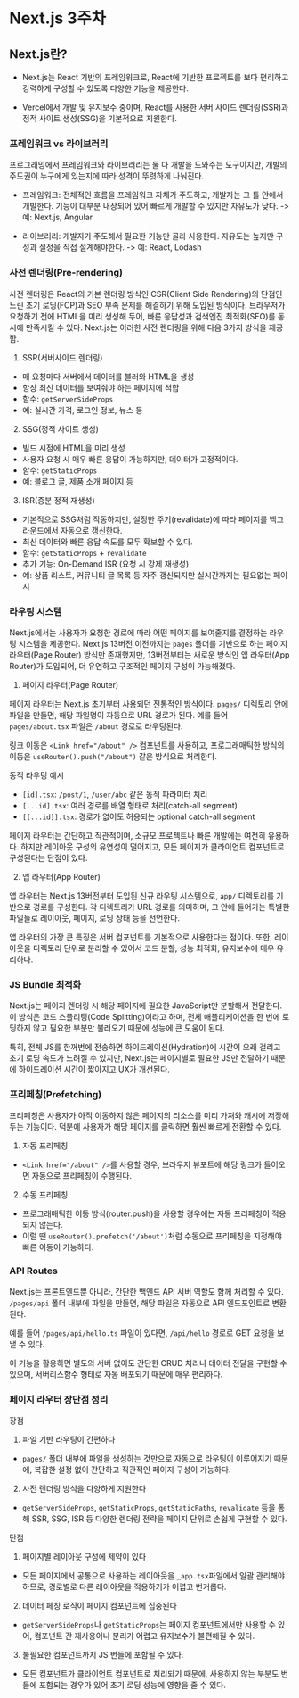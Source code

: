 # Next.js 3주차

## Next.js란?

- Next.js는 React 기반의 프레임워크로, React에 기반한 프로젝트를 보다 편리하고 강력하게 구성할 수 있도록 다양한 기능을 제공한다.

- Vercel에서 개발 및 유지보수 중이며, React를 사용한 서버 사이드 렌더링(SSR)과 정적 사이트 생성(SSG)을 기본적으로 지원한다.

### 프레임워크 vs 라이브러리

프로그래밍에서 프레임워크와 라이브러리는 둘 다 개발을 도와주는 도구이지만, 개발의 주도권이 누구에게 있는지에 따라 성격이 뚜렷하게 나눠진다.

- 프레임워크: 전체적인 흐름을 프레임워크 자체가 주도하고, 개발자는 그 틀 안에서 개발한다. 기능이 대부분 내장되어 있어 빠르게 개발할 수 있지만 자유도가 낮다.
  -> 예: Next.js, Angular

- 라이브러리: 개발자가 주도해서 필요한 기능만 골라 사용한다. 자유도는 높지만 구성과 설정을 직접 설계해야한다.
  -> 예: React, Lodash

### 사전 렌더링(Pre-rendering)

사전 렌더링은 React의 기본 렌더링 방식인 CSR(Client Side Rendering)의 단점인 느린 초기 로딩(FCP)과 SEO 부족 문제를 해결하기 위해 도입된 방식이다.
브라우저가 요청하기 전에 HTML을 미리 생성해 두어, 빠른 응답성과 검색엔진 최적화(SEO)를 동시에 만족시킬 수 있다.
Next.js는 이러한 사전 렌더링을 위해 다음 3가지 방식을 제공함.

1. SSR(서버사이드 렌더링)

- 매 요청마다 서버에서 데이터를 불러와 HTML을 생성
- 항상 최신 데이터를 보여줘야 하는 페이지에 적합
- 함수: `getServerSideProps`
- 예: 실시간 가격, 로그인 정보, 뉴스 등

2. SSG(정적 사이트 생성)

- 빌드 시점에 HTML을 미리 생성
- 사용자 요청 시 매우 빠른 응답이 가능하지만, 데이터가 고정적이다.
- 함수: `getStaticProps`
- 예: 블로그 글, 제품 소개 페이지 등

3. ISR(증분 정적 재생성)

- 기본적으로 SSG처럼 작동하지만, 설정한 주기(revalidate)에 따라 페이지를 백그라운드에서 자동으로 갱신한다.
- 최신 데이터와 빠른 응답 속도를 모두 확보할 수 있다.
- 함수: `getStaticProps` + `revalidate`
- 추가 기능: On-Demand ISR (요청 시 강제 재생성)
- 예: 상품 리스트, 커뮤니티 글 목록 등 자주 갱신되지만 실시간까지는 필요없는 페이지

### 라우팅 시스템

Next.js에서는 사용자가 요청한 경로에 따라 어떤 페이지를 보여줄지를 결정하는 라우팅 시스템을 제공한다.
Next.js 13버전 이전까지는 `pages` 폴더를 기반으로 하는 페이지 라우터(Page Router) 방식만 존재했지만, 13버전부터는 새로운 방식인 앱 라우터(App Router)가 도입되어, 더 유연하고 구조적인 페이지 구성이 가능해졌다.

1. 페이지 라우터(Page Router)

페이지 라우터는 Next.js 초기부터 사용되던 전통적인 방식이다.
`pages/` 디렉토리 안에 파일을 만들면, 해당 파일명이 자동으로 URL 경로가 된다.
예를 들어 `pages/about.tsx` 파일은 `/about` 경로로 라우팅된다.

링크 이동은 `<Link href="/about" />` 컴포넌트를 사용하고, 프로그래매틱한 방식의 이동은 `useRouter().push("/about")` 같은 방식으로 처리한다.

동적 라우팅 예시

- `[id].tsx`: `/post/1`, `/user/abc` 같은 동적 파라미터 처리
- `[...id].tsx`: 여러 경로를 배열 형태로 처리(catch-all segment)
- `[[...id]].tsx`: 경로가 없어도 허용되는 optional catch-all segment

페이지 라우터는 간단하고 직관적이며, 소규모 프로젝트나 빠른 개발에는 여전히 유용하다.
하지만 레이아웃 구성의 유연성이 떨어지고, 모든 페이지가 클라이언트 컴포넌트로 구성된다는 단점이 있다.

2. 앱 라우터(App Router)

앱 라우터는 Next.js 13버전부터 도입된 신규 라우팅 시스템으로,
`app/` 디렉토리를 기반으로 경로를 구성한다. 각 디렉토리가 URL 경로를 의미하며, 그 안에 들어가는 특별한 파일들로 레이아웃, 페이지, 로딩 상태 등을 선언한다.

앱 라우터의 가장 큰 특징은 서버 컴포넌트를 기본적으로 사용한다는 점이다.
또한, 레이아웃을 디렉토리 단위로 분리할 수 있어서 코드 분할, 성능 최적화, 유지보수에 매우 유리하다.

### JS Bundle 최적화

Next.js는 페이지 렌더링 시 해당 페이지에 필요한 JavaScript만 분할해서 전달한다.
이 방식은 코드 스플리팅(Code Splitting)이라고 하며, 전체 애플리케이션을 한 번에 로딩하지 않고 필요한 부분만 불러오기 때문에 성능에 큰 도움이 된다.

특히, 전체 JS를 한꺼번에 전송하면 하이드레이션(Hydration)에 시간이 오래 걸리고 초기 로딩 속도가 느려질 수 있지만, Next.js는 페이지별로 필요한 JS만 전달하기 때문에 하이드레이션 시간이 짧아지고 UX가 개선된다.

### 프리페칭(Prefetching)

프리페칭은 사용자가 아직 이동하지 않은 페이지의 리소스를 미리 가져와 캐시에 저장해두는 기능이다.
덕분에 사용자가 해당 페이지를 클릭하면 훨씬 빠르게 전환할 수 있다.

1. 자동 프리페칭

- `<Link href="/about" />`를 사용할 경우, 브라우저 뷰포트에 해당 링크가 들어오면 자동으로 프리페칭이 수행된다.

2. 수동 프리페칭

- 프로그래매틱한 이동 방식(router.push)을 사용할 경우에는 자동 프리페칭이 적용되지 않는다.
- 이럴 땐 `useRouter().prefetch('/about')`처럼 수동으로 프리페칭을 지정해야 빠른 이동이 가능하다.

### API Routes

Next.js는 프론트엔드뿐 아니라, 간단한 백엔드 API 서버 역할도 함께 처리할 수 있다.
`/pages/api` 폴더 내부에 파일을 만들면, 해당 파일은 자동으로 API 엔드포인트로 변환된다.

예를 들어 `/pages/api/hello.ts` 파일이 있다면, `/api/hello` 경로로 GET 요청을 보낼 수 있다.

이 기능을 활용하면 별도의 서버 없이도 간단한 CRUD 처리나 데이터 전달을 구현할 수 있으며, 서버리스함수 형태로 자동 배포되기 때문에 매우 편리하다.

### 페이지 라우터 장단점 정리

장점

1. 파일 기반 라우팅이 간편하다

- `pages/` 폴더 내부에 파일을 생성하는 것만으로 자동으로 라우팅이 이루어지기 때문에, 복잡한 설정 없이 간단하고 직관적인 페이지 구성이 가능하다.

2. 사전 렌더링 방식을 다양하게 지원한다

- `getServerSideProps`, `getStaticProps`, `getStaticPaths`, `revalidate` 등을 통해 SSR, SSG, ISR 등 다양한 렌더링 전략을 페이지 단위로 손쉽게 구현할 수 있다.

단점

1. 페이지별 레이아웃 구성에 제약이 있다

- 모든 페이지에서 공통으로 사용하는 레이아웃을 `_app.tsx`파일에서 일괄 관리해야 하므로, 경로별로 다른 레이아웃을 적용하기가 어렵고 번거롭다.

2. 데이터 페칭 로직이 페이지 컴포넌트에 집중된다

- `getServerSideProps`나 `getStaticProps`는 페이지 컴포넌트에서만 사용할 수 있어, 컴포넌트 간 재사용이나 분리가 어렵고 유지보수가 불편해질 수 있다.

3. 불필요한 컴포넌트까지 JS 번들에 포함될 수 있다.

- 모든 컴포넌트가 클라이언트 컴포넌트로 처리되기 때문에, 사용하지 않는 부분도 번들에 포함되는 경우가 있어 초기 로딩 성능에 영향을 줄 수 있다.
